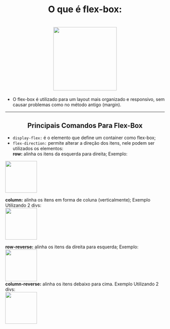 <div align = center>
<h1> O que é flex-box: <h1>

<img height = "200px" src = "https://user-images.githubusercontent.com/100320094/229650304-6be97c63-c5b3-4923-9993-075df6d8e5c6.png">
</div>


* O flex-box é utilizado para um layout mais organizado e responsivo, sem causar problemas como no método antigo (margin).

---
<div align = center> 
<h2>Principais Comandos Para Flex-Box</h2>
  </div>
  
  * `display-flex:` é o elemento que define um container como flex-box;
  * `flex-direction:` permite alterar a direção dos itens, nele podem ser utilizados os elementos: <br>
  **row:** alinha os itens da esquerda para direita; Exemplo: <br>
  <img height = "100px" src ="https://user-images.githubusercontent.com/100320094/229655581-51f865a5-a47e-4aca-8556-8c0f6e1affaa.png">
  
  
  
  **column:** alinha os itens em forma de coluna (verticalmente); Exemplo Utilizando 2 divs:<br>
  <img height = "100px" src = "https://user-images.githubusercontent.com/100320094/229654591-7ea784e2-824a-4550-8b9a-7d81ca71fb15.png">
  
  **row-reverse:** alinha os itens da direita para esquerda; 
 Exemplo:  <br>
  <img height = "100px" src = "https://user-images.githubusercontent.com/100320094/229655710-fccfdadd-8265-4221-b24c-cf4c652e830f.png">
  <br>
  **column-reverse:** alinha os itens debaixo para cima. Exemplo Utilizando 2 divs: <br> 
   <img height= "100px" src = "https://user-images.githubusercontent.com/100320094/229655290-95d74273-0589-4c21-874e-864256039b96.png"> 
  
  
